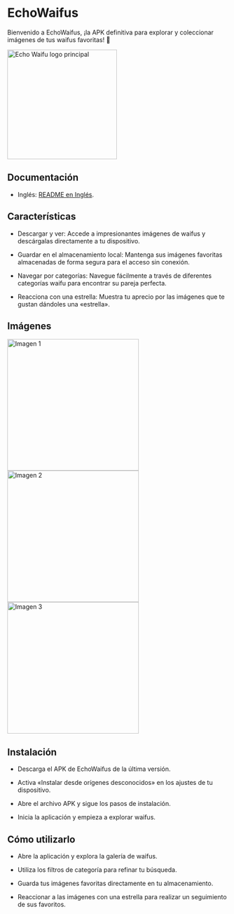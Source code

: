 # EchoWaifus

Bienvenido
a EchoWaifus, ¡la APK definitiva para explorar y coleccionar imágenes de tus waifus favoritas! 🎉

<img src="https://github.com/user-attachments/assets/c1168e67-aed2-438b-8b0b-606d21744c0e" alt="Echo Waifu logo principal" height="250">


## Documentación
- Inglés: [README en Inglés](./README.md).

## Características
- Descargar y ver: Accede a impresionantes imágenes de waifus y descárgalas directamente a tu dispositivo.

- Guardar en el almacenamiento local: Mantenga sus imágenes favoritas almacenadas de forma segura para el acceso sin conexión.

- Navegar por categorías: Navegue fácilmente a través de diferentes categorías waifu para encontrar su pareja perfecta.

- Reacciona con una estrella: Muestra tu aprecio por las imágenes que te gustan dándoles una «estrella».

## Imágenes
<img src="https://github.com/user-attachments/assets/0d85e12b-f6e6-436e-8c02-e7869545db17" alt="Imagen 1" height="300">
<img src="https://github.com/user-attachments/assets/e464f918-6787-43b8-9511-574b3887c1cb" alt="Imagen 2" height="300">
<img src="https://github.com/user-attachments/assets/70b7a14e-a95e-407e-9539-379fb6224309" alt="Imagen 3" height="300">

## Instalación
- Descarga el APK de EchoWaifus de la última versión.

- Activa «Instalar desde orígenes desconocidos» en los ajustes de tu dispositivo.

- Abre el archivo APK y sigue los pasos de instalación.

- Inicia la aplicación y empieza a explorar waifus.

## Cómo utilizarlo
- Abre la aplicación y explora la galería de waifus.

- Utiliza los filtros de categoría para refinar tu búsqueda.

- Guarda tus imágenes favoritas directamente en tu almacenamiento.

- Reaccionar a las imágenes con una estrella para realizar un seguimiento de sus favoritos.
